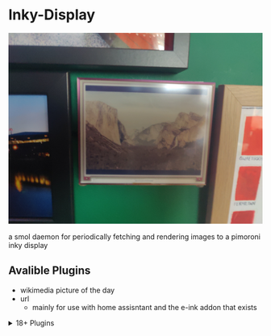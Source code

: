Inky-Display
===

![](assets/example.jpg)

a smol daemon for periodically fetching and rendering images to a pimoroni inky display


## Avalible Plugins

* wikimedia picture of the day
* url
  * mainly for use with home assisntant and the e-ink addon that exists

<details>
  <summary>18+ Plugins</summary>
  * e621
  * stash
    * gallery
    * performer
    * scenes
</details>